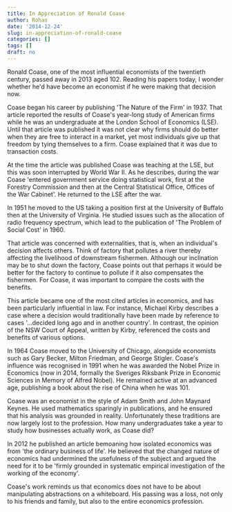 ```yaml
---
title: In Appreciation of Ronald Coase
author: Rohan
date: '2014-12-24'
slug: in-appreciation-of-ronald-coase
categories: []
tags: []
draft: no
---
```


Ronald Coase, one of the most influential economists of the twentieth century, passed away in 2013 aged 102. Reading his papers today, I wonder whether he'd have become an economist if he were making that decision now.

Coase began his career by publishing 'The Nature of the Firm' in 1937. That article reported the results of Coase's year-long study of American firms while he was an undergraduate at the London School of Economics (LSE). Until that article was published it was not clear why firms should do better when they are free to interact in a market, yet most individuals give up that freedom by tying themselves to a firm. Coase explained that it was due to transaction costs.

At the time the article was published Coase was teaching at the LSE, but this was soon interrupted by World War II. As he describes, during the war Coase 'entered government service doing statistical work, first at the Forestry Commission and then at the Central Statistical Office, Offices of the War Cabinet'. He returned to the LSE after the war.

In 1951 he moved to the US taking a position first at the University of Buffalo then at the University of Virginia. He studied issues such as the allocation of radio frequency spectrum, which lead to the publication of 'The Problem of Social Cost' in 1960.

That article was concerned with externalities, that is, when an individual's decision affects others. Think of factory that pollutes a river thereby affecting the livelihood of downstream fishermen. Although our inclination may be to shut down the factory, Coase points out that perhaps it would be better for the factory to continue to pollute if it also compensates the fishermen. For Coase, it was important to compare the costs with the benefits.

This article became one of the most cited articles in economics, and has been particularly influential in law. For instance, Michael Kirby describes a case where a decision would traditionally have been made by reference to cases '...decided long ago and in another country'. In contrast, the opinion of the NSW Court of Appeal, written by Kirby, referenced the costs and benefits of various options.

In 1964 Coase moved to the University of Chicago, alongside economists such as Gary Becker, Milton Friedman, and George Stigler. Coase's influence was recognised in 1991 when he was awarded the Nobel Prize in Economics (now in 2014, formally the Sveriges Riksbank Prize in Economic Sciences in Memory of Alfred Nobel). He remained active at an advanced age, publishing a book about the rise of China when he was 101.

Coase was an economist in the style of Adam Smith and John Maynard Keynes. He used mathematics sparingly in publications, and he ensured that his analysis was grounded in reality. Unfortunately these traditions are now largely lost to the profession. How many undergraduates take a year to study how businesses actually work, as Coase did?

In 2012 he published an article bemoaning how isolated economics was from 'the ordinary business of life'. He believed that the changed nature of economics had undermined the usefulness of the subject and argued the need for it to be 'firmly grounded in systematic empirical investigation of the working of the economy'.

Coase's work reminds us that economics does not have to be about manipulating abstractions on a whiteboard. His passing was a loss, not only to his friends and family, but also to the entire economics profession.